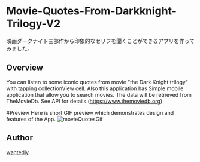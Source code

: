 # Movie-Quotes-From-Darkknight-Trilogy-V2
映画ダークナイト三部作から印象的なセリフを聞くことができるアプリを作ってみました。

## Overview
You can listen to some iconic quotes from movie "the Dark Knight trilogy" with tapping collectionView cell. 
Also this application has Simple mobile application that allow you to search movies. The data will be retrieved from TheMovieDb. See API for details.(https://www.themoviedb.org)

#Preview
Here is short GIF preview which demonstrates design and features of the App.
![movieQuotesGif](https://user-images.githubusercontent.com/74696274/111885823-8970a180-8a0d-11eb-9715-7792e171ec3d.gif)

## Author
[wantedly](https://www.wantedly.com/id/yotaro_ito)
